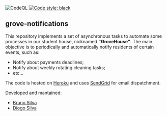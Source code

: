 ![CodeQL](https://github.com/brunosilva5/grove-notifications/workflows/CodeQL/badge.svg)
<a href="https://github.com/psf/black"><img alt="Code style: black" src="https://img.shields.io/badge/code%20style-black-000000.svg"></a>

## grove-notifications

This repository implements a set of asynchronous tasks to automate some processes in our student house, nicknamed **"GroveHouse"**. The main objective is to periodically and automatically notify residents of certain events, such as:
  * Notify about payments deadlines;
  * Notify about weekly rotating cleaning tasks;
  * etc...
    
The code is hosted on [Heroku](www.heroku.com) and uses [SendGrid](www.sendgrid.com) for email dispatchment.

Developed and mantained:
* [Bruno Silva](https://github.com/brunosilva5)
* [Diogo Silva](https://github.com/spamz23)
